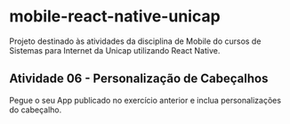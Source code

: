 # mobile-react-native-unicap
Projeto destinado às atividades da disciplina de Mobile do cursos de Sistemas para Internet da Unicap utilizando React Native.

## Atividade 06 - Personalização de Cabeçalhos
Pegue o seu App publicado no exercício anterior e inclua personalizações do cabeçalho.
